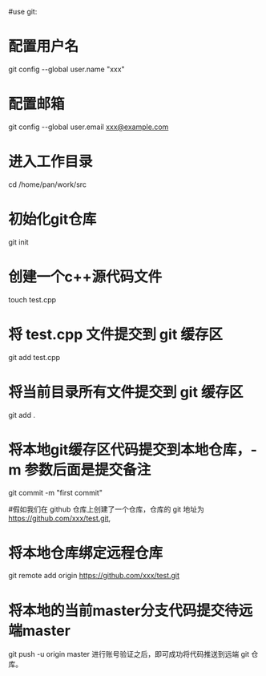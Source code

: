 #use git:

# 配置用户名
git config --global user.name "xxx"
# 配置邮箱
git config --global user.email xxx@example.com 

# 进入工作目录
cd /home/pan/work/src
# 初始化git仓库
git init 

# 创建一个c++源代码文件
touch test.cpp 

# 将 test.cpp 文件提交到 git 缓存区
git add test.cpp 
# 将当前目录所有文件提交到 git 缓存区
git add . 

# 将本地git缓存区代码提交到本地仓库，-m 参数后面是提交备注
git commit -m "first commit" 

#假如我们在 github 仓库上创建了一个仓库，仓库的 git 地址为 https://github.com/xxx/test.git, 
# 将本地仓库绑定远程仓库
git remote add origin https://github.com/xxx/test.git
# 将本地的当前master分支代码提交待远端master
git push -u origin master
进行账号验证之后，即可成功将代码推送到远端 git 仓库。 


 
